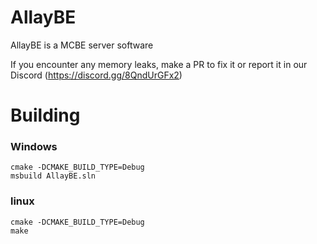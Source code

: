 # AllayBE
AllayBE is a MCBE server software

If you encounter any memory leaks, make a PR to fix it or report it in our Discord (https://discord.gg/8QndUrGFx2)

# Building

### Windows
```
cmake -DCMAKE_BUILD_TYPE=Debug
msbuild AllayBE.sln
```

### linux
```
cmake -DCMAKE_BUILD_TYPE=Debug
make
```
